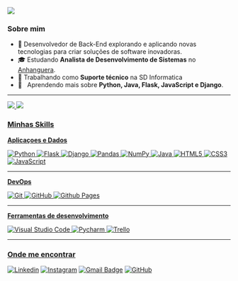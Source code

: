 ![](https://komarev.com/ghpvc/?username=August1312&color=006bed)

<h3>Sobre mim</h3>

- 🤔 Desenvolvedor de Back-End explorando e aplicando novas tecnologias para criar soluções de software inovadoras.
- 🎓 Estudando **Analista de Desenvolvimento de Sistemas** no <a href="https://www.anhanguera.com" target="_blank">Anhanguera</a>.
- 💼 Trabalhando como **Suporte técnico** na <a>SD Informatica</a>
- 🌱 &nbsp; Aprendendo mais sobre **Python, Java, Flask, JavaScript e Django**.
<hr>
<div style="display: inline">
  <a href="https://github.com/August1312">
    <img heigth="100em" src="https://github-readme-stats.vercel.app/api?username=August1312&show_icons=true&theme=radical" />
    <img heigth="100em" src="https://github-readme-stats.vercel.app/api/top-langs/?username=August1312&layout=compact&theme=radical"" />
</div>
<h3>Minhas Skills</h3>

**Aplicaçoes e Dados**

![Python](https://img.shields.io/badge/-Python-333333?style=flat&logo=python)
![Flask](https://img.shields.io/badge/-Flask-333333?style=flat&logo=flask)
![Django](https://img.shields.io/badge/-Django-333333?style=flat&logo=django)
![Pandas](https://img.shields.io/badge/-Pandas-333333?style=flat&logo=pandas)
![NumPy](https://img.shields.io/badge/-Numpy-333333?style=flat&logo=numpy)
![Java](https://img.shields.io/badge/-Java-333333?style=flat&logo=java)
![HTML5](https://img.shields.io/badge/-HTML-333333?style=flat&logo=html)
![CSS3](https://img.shields.io/badge/-CSS3-333333?style=flat&logo=css3)
![JavaScript](https://img.shields.io/badge/-JavaScript-333333?style=flat&logo=javascript)

<hr>

**DevOps**

![Git](https://img.shields.io/badge/-Git-333333?style=flat&logo=git)
![GitHub](https://img.shields.io/badge/-GitHub-333333?style=flat&logo=github)
![Github Pages](https://img.shields.io/badge/-GitHubPage-333333?style=flat&logo=github)

<hr>

**Ferramentas de desenvolvimento**

![Visual Studio Code](https://img.shields.io/badge/-Visual%20Studio%20Code-333333?style=flat&logo=visual-studio-code&logoColor=007ACC)
![Pycharm](https://img.shields.io/badge/-Pycharm-333333?style=flat&logo=pycharm&logoColor=f7dd93)
![Trello](https://img.shields.io/badge/-Trello-333333?style=flat&logo=trello&logoColor=007ACC)



<hr>

  <h3>Onde me encontrar</h3>

  
[![Linkedin](https://img.shields.io/badge/-Linkedin-blue?style=flat-square&logo=Linkedin&logoColor=white&link=https://www.linkedin.com/in/danilo-silva-dos-santos-66b17b28b)](https://www.linkedin.com/in/danilo-silva-dos-santos-66b17b28b)
[![Instagram](https://img.shields.io/badge/-Instagram-blue?style=flat-square&logo=Instagram&logoColor=white&link=https://www.linkedin.com/in/danilo-silva-dos-santos-66b17b28b)](https://www.linkedin.com/in/danilo-silva-dos-santos-66b17b28b)
[![Gmail Badge](https://img.shields.io/badge/-seuemail@email.com-006bed?style=flat-square&logo=Gmail&logoColor=white&link=mailto:danilo.silva.santos.1312@outlook.com)](mailto:danilo.silva.santos.1312@outlook.com)
[![GitHub](https://img.shields.io/github/followers/August1312?label=follow&style=social)](https://github.com/August1312)
